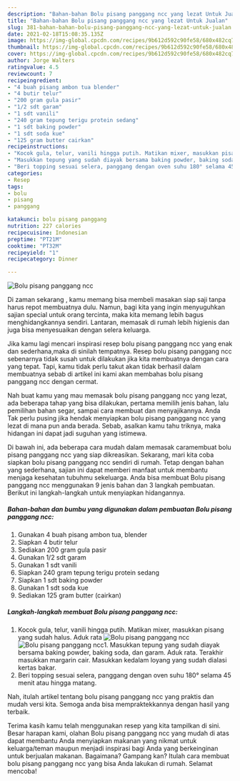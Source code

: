 ```yaml
---
description: "Bahan-bahan Bolu pisang panggang ncc yang lezat Untuk Jualan"
title: "Bahan-bahan Bolu pisang panggang ncc yang lezat Untuk Jualan"
slug: 381-bahan-bahan-bolu-pisang-panggang-ncc-yang-lezat-untuk-jualan
date: 2021-02-18T15:08:35.135Z
image: https://img-global.cpcdn.com/recipes/9b612d592c90fe58/680x482cq70/bolu-pisang-panggang-ncc-foto-resep-utama.jpg
thumbnail: https://img-global.cpcdn.com/recipes/9b612d592c90fe58/680x482cq70/bolu-pisang-panggang-ncc-foto-resep-utama.jpg
cover: https://img-global.cpcdn.com/recipes/9b612d592c90fe58/680x482cq70/bolu-pisang-panggang-ncc-foto-resep-utama.jpg
author: Jorge Walters
ratingvalue: 4.5
reviewcount: 7
recipeingredient:
- "4 buah pisang ambon tua blender"
- "4 butir telur"
- "200 gram gula pasir"
- "1/2 sdt garam"
- "1 sdt vanili"
- "240 gram tepung terigu protein sedang"
- "1 sdt baking powder"
- "1 sdt soda kue"
- "125 gram butter cairkan"
recipeinstructions:
- "Kocok gula, telur, vanili hingga putih. Matikan mixer, masukkan pisang yang sudah halus. Aduk rata"
- "Masukkan tepung yang sudah diayak bersama baking powder, baking soda, dan garam. Aduk rata. Terakhir masukkan margarin cair. Masukkan kedalam loyang yang sudah dialasi kertas bakar."
- "Beri topping sesuai selera, panggang dengan oven suhu 180° selama 45 menit atau hingga matang."
categories:
- Resep
tags:
- bolu
- pisang
- panggang

katakunci: bolu pisang panggang 
nutrition: 227 calories
recipecuisine: Indonesian
preptime: "PT21M"
cooktime: "PT32M"
recipeyield: "1"
recipecategory: Dinner

---
```



![Bolu pisang panggang ncc](https://img-global.cpcdn.com/recipes/9b612d592c90fe58/680x482cq70/bolu-pisang-panggang-ncc-foto-resep-utama.jpg)

Di zaman  sekarang , kamu memang bisa membeli masakan siap saji tanpa harus repot membuatnya dulu. Namun, bagi kita yang ingin menyuguhkan sajian special untuk orang tercinta, maka kita memang lebih bagus menghidangkannya sendiri. Lantaran, memasak di rumah lebih higienis dan juga bisa menyesuaikan dengan selera keluarga.

Jika kamu lagi mencari inspirasi resep bolu pisang panggang ncc yang enak dan sederhana,maka di sinilah tempatnya. Resep bolu pisang panggang ncc  sebenarnya tidak susah untuk dilakukan jika kita membuatnya dengan cara yang tepat. Tapi, kamu tidak perlu takut akan tidak berhasil dalam membuatnya 
sebab di artikel ini kami akan membahas bolu pisang panggang ncc dengan cermat.  



Nah buat kamu yang mau memasak bolu pisang panggang ncc yang lezat, ada beberapa tahap yang bisa dilakukan, pertama memilih jenis bahan, lalu pemilihan bahan segar, sampai cara membuat dan menyajikannya. Anda Tak perlu pusing jika hendak menyiapkan bolu pisang panggang ncc yang lezat di mana pun anda berada. Sebab, asalkan kamu  tahu triknya, maka hidangan ini dapat jadi suguhan yang istimewa.

Di bawah ini, ada beberapa cara mudah dalam memasak caramembuat bolu pisang panggang ncc yang siap dikreasikan. Sekarang, mari kita coba siapkan bolu pisang panggang ncc sendiri di rumah. Tetap dengan bahan yang sederhana, sajian ini dapat memberi manfaat untuk membantu menjaga kesehatan tubuhmu sekeluarga. Anda bisa membuat Bolu pisang panggang ncc menggunakan 9 jenis bahan dan 3 langkah pembuatan. Berikut ini langkah-langkah untuk menyiapkan hidangannya.

<!--inarticleads1-->

##### Bahan-bahan dan bumbu yang digunakan dalam pembuatan Bolu pisang panggang ncc:

1. Gunakan 4 buah pisang ambon tua, blender
1. Siapkan 4 butir telur
1. Sediakan 200 gram gula pasir
1. Gunakan 1/2 sdt garam
1. Gunakan 1 sdt vanili
1. Siapkan 240 gram tepung terigu protein sedang
1. Siapkan 1 sdt baking powder
1. Gunakan 1 sdt soda kue
1. Sediakan 125 gram butter (cairkan)




<!--inarticleads2-->

##### Langkah-langkah membuat Bolu pisang panggang ncc:

1. Kocok gula, telur, vanili hingga putih. Matikan mixer, masukkan pisang yang sudah halus. Aduk rata
<img src="https://img-global.cpcdn.com/steps/9e5f8650e5309de9/160x128cq70/bolu-pisang-panggang-ncc-langkah-memasak-1-foto.jpg" alt="Bolu pisang panggang ncc"><img src="https://img-global.cpcdn.com/steps/ce0495b5c5b9a2be/160x128cq70/bolu-pisang-panggang-ncc-langkah-memasak-1-foto.jpg" alt="Bolu pisang panggang ncc">1. Masukkan tepung yang sudah diayak bersama baking powder, baking soda, dan garam. Aduk rata. Terakhir masukkan margarin cair. Masukkan kedalam loyang yang sudah dialasi kertas bakar.
1. Beri topping sesuai selera, panggang dengan oven suhu 180° selama 45 menit atau hingga matang.




Nah, itulah artikel tentang  bolu pisang panggang ncc  yang praktis dan mudah versi kita. Semoga anda bisa mempraktekkannya dengan hasil yang terbaik. 

Terima kasih kamu telah menggunakan resep yang kita tampilkan di sini. Besar harapan kami, olahan  Bolu pisang panggang ncc yang mudah di atas dapat membantu Anda menyiapkan makanan yang nikmat untuk keluarga/teman maupun menjadi inspirasi bagi Anda yang berkeinginan untuk berjualan makanan. Bagaimana? Gampang kan? Itulah cara membuat bolu pisang panggang ncc yang bisa Anda lakukan di rumah. Selamat mencoba!

